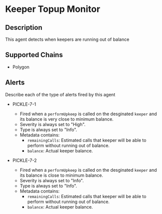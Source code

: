 # Keeper Topup Monitor

## Description

This agent detects when keepers are running out of balance

## Supported Chains

- Polygon

## Alerts

Describe each of the type of alerts fired by this agent

- PICKLE-7-1
  - Fired when a `performUpkeep` is called on the desginated `keeper` and its balance is very close to minimum balance.
  - Severity is always set to "High".
  - Type is always set to "Info".
  - Metadata contains: 
    - `remainingCalls`: Estimated calls that keeper will be able to perform without running out of balance.
    - `balance`: Actual keeper balance.

- PICKLE-7-2
  - Fired when a `performUpkeep` is called on the desginated `keeper` and its balance is close to minimum balance.
  - Severity is always set to "Info".
  - Type is always set to "Info".
  - Metadata contains: 
    - `remainingCalls`: Estimated calls that keeper will be able to perform without running out of balance.
    - `balance`: Actual keeper balance.
